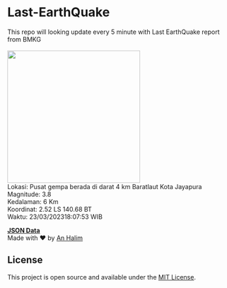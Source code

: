 # Last-EarthQuake
This repo will looking update every 5 minute with Last EarthQuake report from BMKG
<br>
<br>
<img src="https://ews.bmkg.go.id/TEWS/data/20230323180753.mmi.jpg?70213pebdq4vm8ax9ndses5" width="300"/>
<br>
Lokasi: Pusat gempa berada di darat 4 km Baratlaut Kota Jayapura <br>
Magnitude: 3.8 <br>
Kedalaman: 6 Km <br>
Koordinat: 2.52 LS 140.68 BT <br>
Waktu: 23/03/202318:07:53 WIB <br>

<a href="./data/data.json">**JSON Data**</a>
<br>
Made with ❤️ by <a href="https://github.com/an-halim">An Halim</a>
## License

This project is open source and available under the [MIT License](LICENSE).
